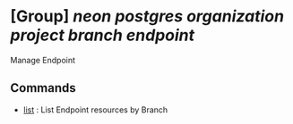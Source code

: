 # [Group] _neon postgres organization project branch endpoint_

Manage Endpoint

## Commands

- [list](/Commands/neon/postgres/organization/project/branch/endpoint/_list.md)
: List Endpoint resources by Branch

